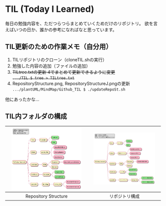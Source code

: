 # TIL (Today I Learned)

毎日の勉強内容を、ただつらつらまとめていくためだけのリポジトリ。
欲を言えばいつの日か、誰かの参考になればなと思っています。

## TIL更新のための作業メモ（自分用）
1. TILリポジトリのクローン（cloneTIL.shの実行）
2. 勉強した内容の追加（ファイルの追加）
3. ~~TILtree.txtの更新 ~~4でまとめて更新できるように変更
<br>~~```.../TIL $ tree > TILtree.txt```~~
4. RepositoryStructure.png, RepositoryStructureJ.pngの更新
<br>```.../plantUML/MindMap/Github_TIL $ ./updateRepoSt.sh```

他にあったかな…

## TIL内フォルダの構成

|<img src="./RepositoryStructure.png" width="90%">|<img src="./RepositoryStructureJ.png" width="90%">|
|:---:|:---:|
|Repository Structure|リポジトリ構成|

